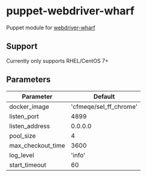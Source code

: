 # puppet-webdriver-wharf
Puppet module for [webdriver-wharf](https://github.com/seandst/webdriver-wharf)

## Support
Currently only supports RHEL/CentOS 7+

## Parameters

Parameter | Default
--- | ---
docker_image | 'cfmeqe/sel_ff_chrome'
listen_port | 4899
listen_address | 0.0.0.0
pool_size | 4
max_checkout_time | 3600
log_level | 'info'
start_timeout| 60
